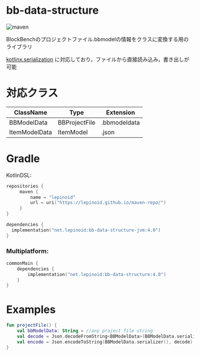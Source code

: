 # bb-data-structure

![maven](https://img.shields.io/maven-metadata/v?metadataUrl=https%3A%2F%2Flepinoid.github.io%2Fmaven-repo%2Fnet%2Flepinoid%2Fbb-data-structure%2Fmaven-metadata.xml)

BlockBenchのプロジェクトファイル.bbmodelの情報をクラスに変換する用のライブラリ

[kotlinx.serialization](https://github.com/Kotlin/kotlinx.serialization) に対応しており，ファイルから直接読み込み，書き出しが可能

# 対応クラス

| ClassName     | Type          | Extension    |
| ------------- | ------------- | ------------ |
| BBModelData   | BBProjectFile | .bbmodeldata |
| ItemModelData | ItemModel     | .json        |



# Gradle

KotlinDSL:

```kotlin
repositories {
     maven { 
         name = "lepinoid"
         url = uri("https://lepinoid.github.io/maven-repo/")
     }
}

dependencies {
  implementation("net.lepinoid:bb-data-structure-jvm:4.0")
}
```

### Multiplatform:

```kotlin
commonMain {
    dependencies {
        implementation("net.lepinoid:bb-data-structure:4.0")
    }
}
```



# Examples

```kotlin
fun projectFile() {
    val bbModelData: String = //any project file string
    val decode = Json.decodeFromString<BBModelData>(BBModelData.serializer(), bbModelData)
    val encode = Json.encodeToString(BBModelData.serializer(), decode)
}
```
